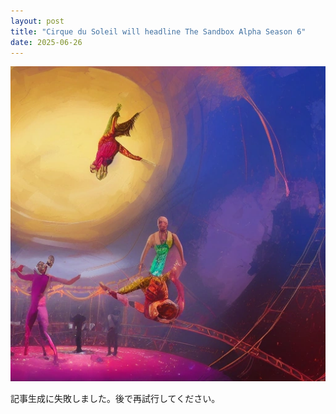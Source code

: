 ```yaml
---
layout: post
title: "Cirque du Soleil will headline The Sandbox Alpha Season 6"
date: 2025-06-26
---
```


![記事画像](assets/images/20250626_web3.png)

記事生成に失敗しました。後で再試行してください。
